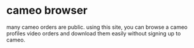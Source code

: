 # cameo browser

many cameo orders are public. using this site, you can browse a cameo profiles video orders and download them easily without signing up to cameo.
